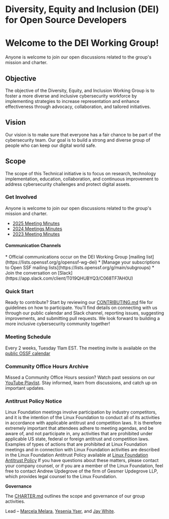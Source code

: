 
<h1>Diversity, Equity and Inclusion (DEI) for Open Source Developers</h1>

<h1>Welcome to the DEI Working Group!</h1>

Anyone is welcome to join our open discussions related to the group's mission and charter.

<h2>Objective</h2>

The objective of the Diversity, Equity, and Inclusion Working Group is to foster a more diverse and inclusive cybersecurity workforce by implementing strategies to increase representation and enhance effectiveness through advocacy, collaboration, and tailored initiatives.

<h2>Vision</h2>

Our vision is to make sure that everyone has a fair chance to be part of the cybersecurity team. Our goal is to build a strong and diverse group of people who can keep our digital world safe.

<h2>Scope</h2>

The scope of this Technical initiative is to focus on research, technology implementation, education, collaboration, and continuous improvement to address cybersecurity challenges and protect digital assets.

<h3>Get Involved</h3>

Anyone is welcome to join our open discussions related to the group's mission and charter.

* [2025 Meeting Minutes]()
* [2024 Meetings Minutes](https://docs.google.com/document/d/1zGTOJdFVIMnixT3EFQ6_bbQ0iy7f4Z4TxhX9A5VY9TM/edit#heading=h.9m0zi4b0wnne)
* [2023 Meeting Minutes](https://docs.google.com/document/d/1Ba_NJWWlsbTn2kVoBFpnMFMmdez9yJrHayocaxKkjaY/edit#heading=h.rmfd9b3ngn45)

<h4>Communication Channels</h4>
* Official communications occur on the DEI Working Group [mailing list](https://lists.openssf.org/g/openssf-wg-dei)
* [Manage your subscriptions to Open SSF mailing lists](https://lists.openssf.org/g/main/subgroups)
* Join the conversation on [Slack](https://app.slack.com/client/T019QHUBYQ3/C068TF7AH0U)

<h3>Quick Start</h3>

Ready to contribute? Start by reviewing our [CONTRIBUTING.md](./CONTRIBUTING.md) file for guidelines on how to participate. You'll find details on connecting with us through our public calendar and Slack channel, reporting issues, suggesting improvements, and submitting pull requests. We look forward to building a more inclusive cybersecurity community together!

<h3>Meeting Schedule</h3>

Every 2 weeks, Tuesday 11am EST. The meeting invite is available on the [public OSSF calendar](https://calendar.google.com/calendar?cid=czYzdm9lZmhwNWk5cGZsdGI1cTY3bmdwZXNAZ3JvdXAuY2FsZW5kYXIuZ29vZ2xlLmNvbQ)

<h3>Community Office Hours Archive</h3>

Missed a Community Office Hours session? Watch past sessions on our [YouTube Playlist](#https://youtube.com/playlist?list=PLVl2hFL_zAh-5YC3PnIbc14KDEYsgLYBs&si=aTFpeeRCgA4KNjn9). Stay informed, learn from discussions, and catch up on important updates.

<h3>Antitrust Policy Notice</h3>

Linux Foundation meetings involve participation by industry competitors, and it is the intention of the Linux Foundation to conduct all of its activities in accordance with applicable antitrust and competition laws. It is therefore extremely important that attendees adhere to meeting agendas, and be aware of, and not participate in, any activities that are prohibited under applicable US state, federal or foreign antitrust and competition laws.  Examples of types of actions that are prohibited at Linux Foundation meetings and in connection with Linux Foundation activities are described in the Linux Foundation Antitrust Policy available at [Linux Foundation Antitrust Policy](http://www.linuxfoundation.org/antitrust-policy) If you have questions about these matters, please contact your company counsel, or if you are a member of the Linux Foundation, feel free to contact Andrew Updegrove of the firm of Gesmer Updegrove LLP, which provides legal counsel to the Linux Foundation.

**Governance**

The <span style="text-decoration:underline;">CHARTER.md</span> outlines the scope and governance of our group activities.

Lead – [Marcela Melara](https://github.com/marcelamelara), [Yesenia
Yser](https://github.com/Cyber-JiuJiteria), and [Jay
White](https://github.com/camaleon2016).


